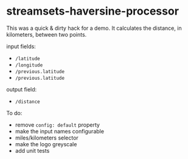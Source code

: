 # streamsets-haversine-processor

This was a quick & dirty hack for a demo. It calculates the distance, in kilometers, between two points.

input fields:
* `/latitude`
* `/longitude`
* `/previous.latitude`
* `/previous.latitude`

output field:
* `/distance`

To do:
* remove `config: default` property
* make the input names configurable
* miles/kilometers selector
* make the logo greyscale
* add unit tests
